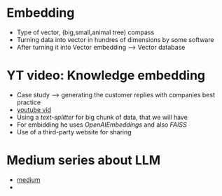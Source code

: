 # Embedding
  * Type of vector, (big,small,animal tree) compass
  * Turning data into vector in hundres of dimensions by some software
  * After turning it into Vector embedding --> Vector database

# YT video: Knowledge embedding
  * Case study --> generating the customer replies with companies best practice
  * [youtube vid](https://www.youtube.com/watch?v=c_nCjlSB1Zk&list=PLd6t9g4NfNFrM69CYx56NzwG1gbOAw3uO)
  * Using a *text-splitter* for big chunk of data, that we will have
  * For embidding he uses *OpenAIEmbeddings* and also *FAISS*
  * Use of a third-party website for sharing

# Medium series about LLM
  * [medium](https://cismography.medium.com/knowledge-bases-and-retrieval-augmented-llms-a-primer-c054db532b91)
  * 
